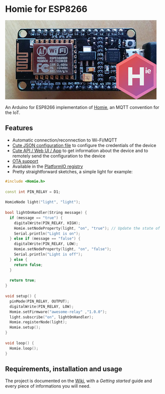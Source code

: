 Homie for ESP8266
=================

![homie-esp8266](homie-esp8266.jpg)

An Arduino for ESP8266 implementation of [Homie](https://git.io/homieiot), an MQTT convention for the IoT.

## Features

* Automatic connection/reconnection to Wi-Fi/MQTT
* [Cute JSON configuration file](https://github.com/marvinroger/homie-esp8266/wiki/5.-JSON-configuration-file) to configure the credentials of the device
* [Cute API / Web UI / App](https://github.com/marvinroger/homie-esp8266/wiki/6.-Configuration-API) to get information about the device and to remotely send the configuration to the device
* [OTA support](https://github.com/marvinroger/homie-esp8266/wiki/4.-OTA)
* Available in the [PlatformIO registry](http://platformio.org/#!/lib/show/555/Homie)
* Pretty straightforward sketches, a simple light for example:

```c++
#include <Homie.h>

const int PIN_RELAY = D1;

HomieNode light("light", "light");

bool lightOnHandler(String message) {
  if (message == "true") {
    digitalWrite(PIN_RELAY, HIGH);
    Homie.setNodeProperty(light, "on", "true"); // Update the state of the light
    Serial.println("Light is on");
  } else if (message == "false") {
    digitalWrite(PIN_RELAY, LOW);
    Homie.setNodeProperty(light, "on", "false");
    Serial.println("Light is off");
  } else {
    return false;
  }

  return true;
}

void setup() {
  pinMode(PIN_RELAY, OUTPUT);
  digitalWrite(PIN_RELAY, LOW);
  Homie.setFirmware("awesome-relay" ,"1.0.0");
  light.subscribe("on", lightOnHandler);
  Homie.registerNode(light);
  Homie.setup();
}

void loop() {
  Homie.loop();
}
```

## Requirements, installation and usage

The project is documented on the [Wiki](https://github.com/marvinroger/homie-esp8266/wiki), with a *Getting started* guide and every piece of informations you will need.
